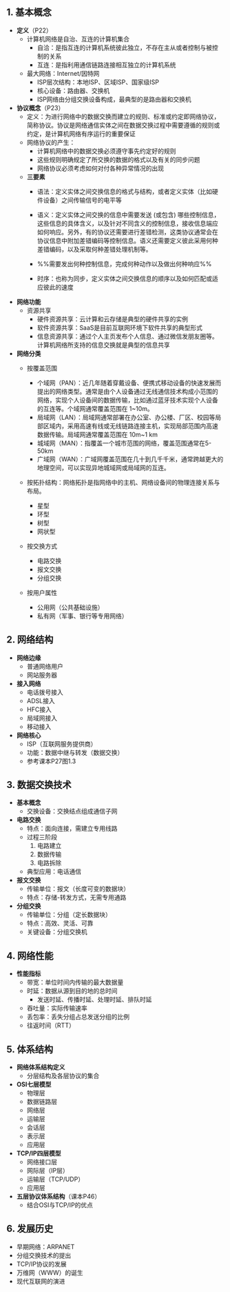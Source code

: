 ## 1. 基本概念
- **定义**（P22）
  - 计算机网络是自治、互连的计算机集合
	  - 自洽：是指互连的计算机系统彼此独立，不存在主从或者控制与被控制的关系
	  - 互连：是指利用通信链路连接相互独立的计算机系统
  - 最大网络：Internet/因特网
    - ISP层次结构：本地ISP、区域ISP、国家级ISP
    - 核心设备：路由器、交换机
    - ISP网络由分组交换设备构成，最典型的是路由器和交换机
- **协议概念**（P23）
  - 定义：为进行网络中的数据交换而建立的规则、标准或约定即网络协议，简称协议。协议是网络通信实体之间在数据交换过程中需要遵循的规则或约定，是计算机网络有序运行的重要保证
  - 网络协议的产生：
	  - 计算机网络中的数据交换必须遵守事先约定好的规则
	  - 这些规则明确规定了所交换的数据的格式以及有关的同步问题
	  - 网络协议必须考虑如何对付各种异常情况的出现
  - **三要素**
    - 语法：定义实体之间交换信息的格式与结构，或者定义实体（比如硬件设备）之间传输信号的电平等
    - 语义：定义实体之间交换的信息中需要发送 (或包含) 哪些控制信息，这些信息的具体含义，以及针对不同含义的控制信息，接收信息端应如何响应。另外，有的协议还需要进行差错检测，这类协议通常会在协议信息中附加差错编码等控制信息。语义还需要定义彼此采用何种差错编码，以及采取何种差错处理机制等。
    - %%需要发出何种控制信息，完成何种动作以及做出何种响应%%

    - 时序：也称为同步，定义实体之间交换信息的顺序以及如何匹配或适应彼此的速度
- **网络功能**
  - 资源共享
    - 硬件资源共享：云计算和云存储是典型的硬件共享的实例
    - 软件资源共享：SaaS是目前互联网环境下软件共享的典型形式
    - 信息资源共享：通过个人主页发布个人信息、通过微信发朋友圈等。计算机网络所支持的信息交换就是典型的信息共享
- **网络分类**
  - 按覆盖范围
    - 个域网（PAN）：近几年随着穿戴设备、便携式移动设备的快速发展而提出的网络类型。通常是由个人设备通过无线通信技术构成小范围的网络，实现个人设备间的数据传输，比如通过蓝牙技术实现个人设备的互连等。个域网通常覆盖范围在 1~10m。
    - 局域网（LAN）：局域网通常部署在办公室、办公楼、厂区、校园等局部区域内，采用高速有线或无线链路连接主机，实现局部范围内高速数据传输。局域网通常覆盖范围在 10m~1 km
    - 城域网（MAN）：指覆盖一个城市范围的网络，覆盖范围通常在5-50km
    - 广域网（WAN）：广域网覆盖范围在几十到几千千米，通常跨越更大的地理空间，可以实现异地城域网或局域网的互连。

  - 按拓扑结构：网络拓扑是指网络中的主机、网络设备间的物理连接关系与布局。
	  - 星型
	  - 环型
	  - 树型
	  - 网状型
  - 按交换方式
    - 电路交换
    - 报文交换
    - 分组交换
  - 按用户属性
    - 公用网（公共基础设施）
    - 私有网（军事、银行等专用网络）

## 2. 网络结构
- **网络边缘**
  - 普通网络用户
  - 网站服务器
- **接入网络**
  - 电话拨号接入
  - ADSL接入
  - HFC接入
  - 局域网接入
  - 移动接入
- **网络核心**
  - ISP（互联网服务提供商）
  - 功能：数据中继与转发（数据交换）
  - 参考课本P27图1.3

## 3. 数据交换技术
- **基本概念**
  - 交换设备：交换结点组成通信子网
- **电路交换**
  - 特点：面向连接，需建立专用线路
  - 过程三阶段
    1. 电路建立
    2. 数据传输
    3. 电路拆除
  - 典型应用：电话通信
- **报文交换**
  - 传输单位：报文（长度可变的数据块）
  - 特点：存储-转发方式，无需专用通路
- **分组交换**
  - 传输单位：分组（定长数据块）
  - 特点：高效、灵活、可靠
  - 关键设备：分组交换机

## 4. 网络性能
- **性能指标**
  - 带宽：单位时间内传输的最大数据量
  - 时延：数据从源到目的地的总时间
    - 发送时延、传播时延、处理时延、排队时延
  - 吞吐量：实际传输速率
  - 丢包率：丢失分组占总发送分组的比例
  - 往返时间（RTT）

## 5. 体系结构
- **网络体系结构定义**
  - 分层结构及各层协议的集合
- **OSI七层模型**
  - 物理层
  - 数据链路层
  - 网络层
  - 运输层
  - 会话层
  - 表示层
  - 应用层
- **TCP/IP四层模型**
  - 网络接口层
  - 网际层（IP层）
  - 运输层（TCP/UDP）
  - 应用层
- **五层协议体系结构**（课本P46）
  - 结合OSI与TCP/IP的优点

## 6. 发展历史
- 早期网络：ARPANET
- 分组交换技术的提出
- TCP/IP协议的发展
- 万维网（WWW）的诞生
- 现代互联网的演进